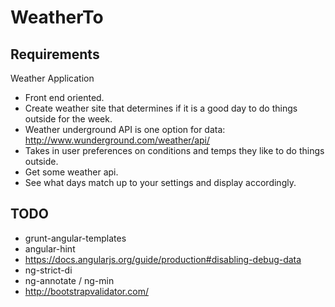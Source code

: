 # WeatherTo


## Requirements

Weather Application
* Front end oriented.
* Create weather site that determines if it is a good day to do things outside for the week.
* Weather underground API is one option for data: http://www.wunderground.com/weather/api/
* Takes in user preferences on conditions and temps they like to do things outside.
* Get some weather api.
* See what days match up to your settings and display accordingly.


## TODO

* grunt-angular-templates
* angular-hint
* https://docs.angularjs.org/guide/production#disabling-debug-data
* ng-strict-di
* ng-annotate / ng-min
* http://bootstrapvalidator.com/


